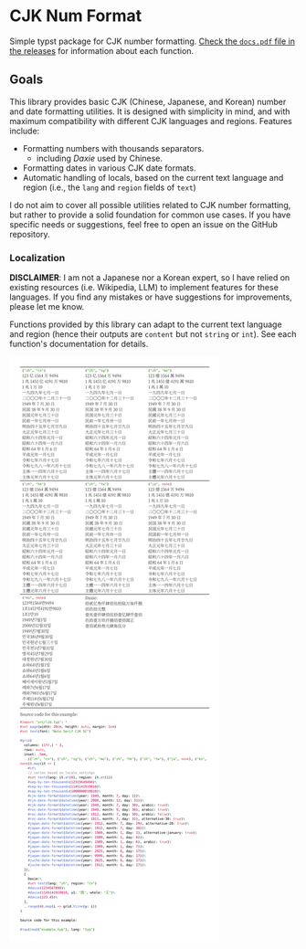 # CJK Num Format <!--raw-typst<markdown-ignore>-->

Simple typst package for CJK number formatting. <!--raw-typst<markdown-ignore>--> [Check the `docs.pdf` file in the releases](https://github.com/WenSimEHRP/cjk-num-format/releases/latest) <!--raw-typst<markdown-ignore>--> for information about each function. <!--raw-typst<markdown-ignore>-->

## Goals

This library provides basic CJK (Chinese, Japanese, and Korean) number and date formatting utilities.
It is designed with simplicity in mind, and with maximum compatibility with different CJK languages and regions. Features include:

- Formatting numbers with thousands separators.
  - including _Daxie_ used by Chinese.
- Formatting dates in various CJK date formats.
- Automatic handling of locals, based on the current text language and region (i.e., the `lang` and `region` fields of `text`)

I do not aim to cover all possible utilities related to CJK number formatting, but rather to provide a solid foundation for common use cases. If you have specific needs or suggestions, feel free to open an issue on the GitHub repository.

### Localization

**DISCLAIMER**: I am not a Japanese nor a Korean expert, so I have relied on existing resources (i.e. Wikipedia, LLM) to implement features for these languages. If you find any mistakes or have suggestions for improvements, please let me know.

Functions provided by this library can adapt to the current text language and region (hence their outputs are `content` but not `string` or `int`). See each function's documentation for details.

![Example](./example.svg)

